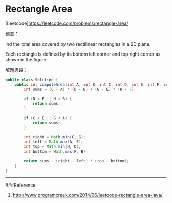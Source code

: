 # Rectangle Area

[Leetcode]https://leetcode.com/problems/rectangle-area/

題意：

ind the total area covered by two rectilinear rectangles in a 2D plane.

Each rectangle is defined by its bottom left corner and top right corner as shown in the figure.

解題思路：


```java
public class Solution {
    public int computeArea(int A, int B, int C, int D, int E, int F, int G, int H) {
        int sums = (C - A) * (D - B) + (G - E) * (H - F);
        
        if (D < F || H < B) {
            return sums;
        }
        
        if (C < E || G < A) {
            return sums;
        }
        
        int right = Math.min(C, G);
        int left = Math.max(A, E);
        int top = Math.min(H, D);
        int bottom = Math.max(F, B);
        
        return sums - (right - left) * (top - bottom);
    }
}
```

---
###Reference
1. http://www.programcreek.com/2014/06/leetcode-rectangle-area-java/